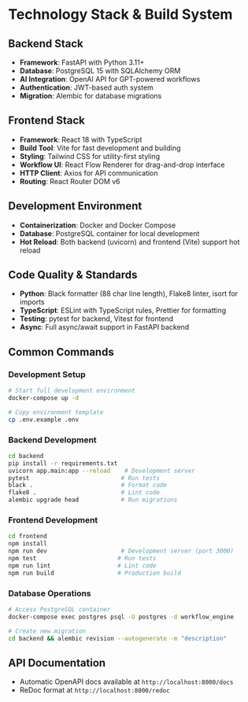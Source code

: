 # Technology Stack & Build System

## Backend Stack
- **Framework**: FastAPI with Python 3.11+
- **Database**: PostgreSQL 15 with SQLAlchemy ORM
- **AI Integration**: OpenAI API for GPT-powered workflows
- **Authentication**: JWT-based auth system
- **Migration**: Alembic for database migrations

## Frontend Stack
- **Framework**: React 18 with TypeScript
- **Build Tool**: Vite for fast development and building
- **Styling**: Tailwind CSS for utility-first styling
- **Workflow UI**: React Flow Renderer for drag-and-drop interface
- **HTTP Client**: Axios for API communication
- **Routing**: React Router DOM v6

## Development Environment
- **Containerization**: Docker and Docker Compose
- **Database**: PostgreSQL container for local development
- **Hot Reload**: Both backend (uvicorn) and frontend (Vite) support hot reload

## Code Quality & Standards
- **Python**: Black formatter (88 char line length), Flake8 linter, isort for imports
- **TypeScript**: ESLint with TypeScript rules, Prettier for formatting
- **Testing**: pytest for backend, Vitest for frontend
- **Async**: Full async/await support in FastAPI backend

## Common Commands

### Development Setup
```bash
# Start full development environment
docker-compose up -d

# Copy environment template
cp .env.example .env
```

### Backend Development
```bash
cd backend
pip install -r requirements.txt
uvicorn app.main:app --reload    # Development server
pytest                          # Run tests
black .                         # Format code
flake8 .                        # Lint code
alembic upgrade head            # Run migrations
```

### Frontend Development
```bash
cd frontend
npm install
npm run dev                     # Development server (port 3000)
npm test                       # Run tests
npm run lint                   # Lint code
npm run build                  # Production build
```

### Database Operations
```bash
# Access PostgreSQL container
docker-compose exec postgres psql -U postgres -d workflow_engine

# Create new migration
cd backend && alembic revision --autogenerate -m "description"
```

## API Documentation
- Automatic OpenAPI docs available at `http://localhost:8000/docs`
- ReDoc format at `http://localhost:8000/redoc`